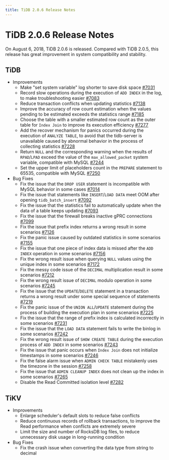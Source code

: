 ```yaml
---
title: TiDB 2.0.6 Release Notes
---
```


# TiDB 2.0.6 Release Notes

On August 6, 2018, TiDB 2.0.6 is released. Compared with TiDB 2.0.5, this release has great improvement in system compatibility and stability.

## TiDB

- Improvements
    - Make "set system variable" log shorter to save disk space [#7031](https://github.com/pingcap/tidb/pull/7031)
    - Record slow operations during the execution of `ADD INDEX` in the log, to make troubleshooting easier [#7083](https://github.com/pingcap/tidb/pull/7083)
    - Reduce transaction conflicts when updating statistics [#7138](https://github.com/pingcap/tidb/pull/7138)
    - Improve the accuracy of row count estimation when the values pending to be estimated exceeds the statistics range [#7185](https://github.com/pingcap/tidb/pull/7185)
    - Choose the table with a smaller estimated row count as the outer table for `Index Join` to improve its execution efficiency [#7277](https://github.com/pingcap/tidb/pull/7277)
    - Add the recover mechanism for panics occurred during the execution of `ANALYZE TABLE`, to avoid that the tidb-server is unavailable caused by abnormal behavior in the process of collecting statistics [#7228](https://github.com/pingcap/tidb/pull/7228)
    - Return `NULL` and the corresponding warning when the results of `RPAD`/`LPAD` exceed the value of the `max_allowed_packet` system variable, compatible with MySQL [#7244](https://github.com/pingcap/tidb/pull/7244)
    - Set the upper limit of placeholders count in the `PREPARE` statement to 65535, compatible with MySQL [#7250](https://github.com/pingcap/tidb/pull/7250)
- Bug Fixes
    - Fix the issue that the `DROP USER` statement is incompatible with MySQL behavior in some cases [#7014](https://github.com/pingcap/tidb/pull/7014)
    - Fix the issue that statements like `INSERT`/`LOAD DATA` meet OOM after opening `tidb_batch_insert` [#7092](https://github.com/pingcap/tidb/pull/7092)
    - Fix the issue that the statistics fail to automatically update when the data of a table keeps updating [#7093](https://github.com/pingcap/tidb/pull/7093)
    - Fix the issue that the firewall breaks inactive gPRC connections [#7099](https://github.com/pingcap/tidb/pull/7099)
    - Fix the issue that prefix index returns a wrong result in some scenarios [#7126](https://github.com/pingcap/tidb/pull/7126)
    - Fix the panic issue caused by outdated statistics in some scenarios [#7155](https://github.com/pingcap/tidb/pull/7155)
    - Fix the issue that one piece of index data is missed after the `ADD INDEX` operation in some scenarios [#7156](https://github.com/pingcap/tidb/pull/7156)
    - Fix the wrong result issue when querying `NULL` values using the unique index in some scenarios [#7172](https://github.com/pingcap/tidb/pull/7172)
    - Fix the messy code issue of the `DECIMAL` multiplication result in some scenarios [#7212](https://github.com/pingcap/tidb/pull/7212)
    - Fix the wrong result issue of `DECIMAL` modulo operation in some scenarios [#7245](https://github.com/pingcap/tidb/pull/7245)
    - Fix the issue that the `UPDATE`/`DELETE` statement in a transaction returns a wrong result under some special sequence of statements [#7219](https://github.com/pingcap/tidb/pull/7219)
    - Fix the panic issue of the `UNION ALL`/`UPDATE` statement during the process of building the execution plan in some scenarios [#7225](https://github.com/pingcap/tidb/pull/7225)
    - Fix the issue that the range of prefix index is calculated incorrectly in some scenarios [#7231](https://github.com/pingcap/tidb/pull/7231)
    - Fix the issue that the `LOAD DATA` statement fails to write the binlog in some scenarios [#7242](https://github.com/pingcap/tidb/pull/7242)
    - Fix the wrong result issue of `SHOW CREATE TABLE` during the execution process of `ADD INDEX` in some scenarios [#7243](https://github.com/pingcap/tidb/pull/7243)
    - Fix the issue that panic occurs when `Index Join` does not initialize timestamps in some scenarios [#7246](https://github.com/pingcap/tidb/pull/7246)
    - Fix the false alarm issue when `ADMIN CHECK TABLE` mistakenly uses the timezone in the session [#7258](https://github.com/pingcap/tidb/pull/7258)
    - Fix the issue that `ADMIN CLEANUP INDEX` does not clean up the index in some scenarios [#7265](https://github.com/pingcap/tidb/pull/7265)
    - Disable the Read Committed isolation level [#7282](https://github.com/pingcap/tidb/pull/7282)

## TiKV

- Improvements
    - Enlarge scheduler's default slots to reduce false conflicts
    - Reduce continuous records of rollback transactions, to improve the Read performance when conflicts are extremely severe
    - Limit the size and number of RocksDB log files, to reduce unnecessary disk usage in long-running condition
- Bug Fixes
    - Fix the crash issue when converting the data type from string to decimal
